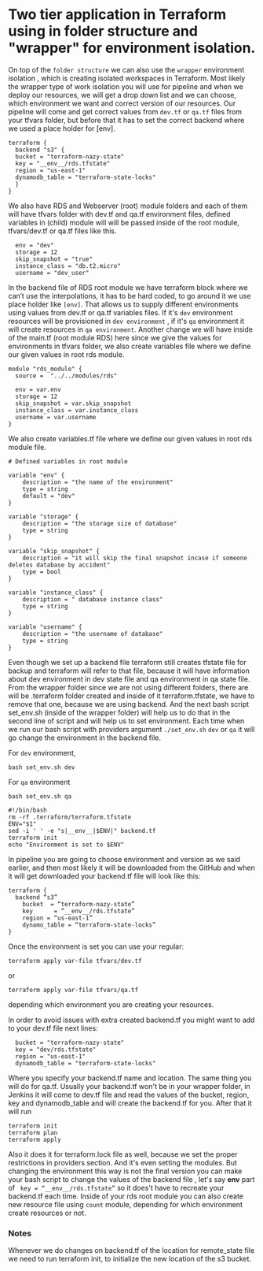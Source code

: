 # Two tier application in Terraform using in folder structure and "wrapper" for environment isolation.

On top of the `folder structure` we can also use the `wrapper` environment isolation , which is creating isolated workspaces in Terraform. Most likely the wrapper type of work isolation you will use for pipeline and when we deploy our resources, we will get a drop down list and we can choose, which environment we want and correct version of our resources. Our pipeline will come and get correct values from `dev.tf` or `qa.tf` files from your tfvars folder,  but before that it has to set the correct backend where we used a place holder for [env].
```
terraform {
  backend "s3" {
  bucket = "terraform-nazy-state"
  key = "__env__/rds.tfstate"
  region = "us-east-1"
  dynamodb_table = "terraform-state-locks"
  } 
}
```

We also have RDS and Webserver (root) module folders and each of them will have tfvars folder with dev.tf and qa.tf environment files, defined variables in (child) module will will be passed inside of the root module, tfvars/dev.tf or qa.tf files like this.

```
  env = "dev"
  storage = 12
  skip_snapshot = "true"
  instance_class = "db.t2.micro"
  username = "dev_user"
```

In the backend file of RDS root module we have terraform block where we can’t use the interpolations, it has to be hard coded, to go around it we use place holder like `[env]`. That allows us to supply different environments using values from dev.tf or qa.tf variables files. If it's `dev` environment resources will be provisioned in `dev environment` , if it's `qa` environment it will create resources in `qa environment`.  Another change we will have inside of the main.tf (root module RDS) here since we give the values for environments in tfvars folder, we also create variables file where we define our given values in root rds module.

```
module "rds_module" {
  source =  "../../modules/rds"
  
  env = var.env
  storage = 12
  skip_snapshot = var.skip_snapshot
  instance_class = var.instance_class
  username = var.username
}
```
We also create variables.tf file where we define our given values in root rds module file.

```
# Defined variables in root module 

variable "env" {
    description = "the name of the environment"
    type = string
    default = "dev"
} 

variable "storage" {
    description = "the storage size of database"
    type = string
}

variable "skip_snapshot" {
    description = "it will skip the final snapshot incase if someone deletes database by accident"
    type = bool
}

variable "instance_class" {
    description = " database instance class"
    type = string
}

variable "username" {
    description = "the username of database"
    type = string
}
```

Even though we set up a backend file terraform still creates tfstate file for backup and terraform will refer to that file, because it will have information about dev environment in dev state file and qa environment in qa state file. From the wrapper folder since we are not using different folders, there are will be .terraform folder created and inside of it terraform.tfstate, we have to remove that one, because we are using backend. And the next bash script set_env.sh (inside of the wrapper folder) will help us to do that in the second line of script and will help us to set environment. Each time when we run our bash script with providers argument `./set_env.sh` `dev` or `qa` it will go change the environment in the backend file.

For `dev` environment,
```
bash set_env.sh dev 
```

For `qa` environment
``` 
bash set_env.sh qa   
```
```
#!/bin/bash
rm -rf .terraform/terraform.tfstate
ENV="$1"
sed -i ' ' -e "s|__env__|$ENV|" backend.tf
terraform init
echo "Environment is set to $ENV"
```

In pipeline you are going to choose environment and version as we said earlier, and then most likely it will be downloaded from the GitHub and when it will get downloaded your backend.tf file will look like this:

```
terraform {
  backend “s3”
    bucket  = “terraform-nazy-state”
    key      = “__env__/rds.tfstate”
    region = “us-east-1”
    dynamo_table = “terraform-state-locks”
}
```

Once the environment is set you can use your regular:
```
terraform apply var-file tfvars/dev.tf
```

or
```
terraform apply var-file tfvars/qa.tf
```

depending which environment you are creating your resources.

In order to avoid issues with extra created backend.tf you might want to add to your dev.tf file next lines:
```
  bucket = "terraform-nazy-state"
  key = "dev/rds.tfstate"
  region = "us-east-1"
  dynamodb_table = "terraform-state-locks" 
```

Where you specify your backend.tf name and location. The same thing you will do for qa.tf. Usually your backend.tf won't be in your wrapper folder, in Jenkins it will come to dev.tf file and read the values of the bucket, region, key and dynamodb_table and will create the backend.tf for you. After that it will run
```
terraform init
terraform plan
terraform apply
```

Also it does it for terraform.lock file as well, because we set the proper restrictions in providers section. And it's even setting the modules. 
But changing the environment this way is not the final version you can make your bash script to change the values of the backend file , let's say __env__ part of ` key = “__env__/rds.tfstate”` so it does't have to recreate your backend.tf each time. 
Inside of your rds root module you can also create new resource file using `count` module, depending for which environment create resources or not.

### Notes

Whenever we do changes on backend.tf of the location for remote_state file we need to run terraform init, to initialize the new location of the s3 bucket.
